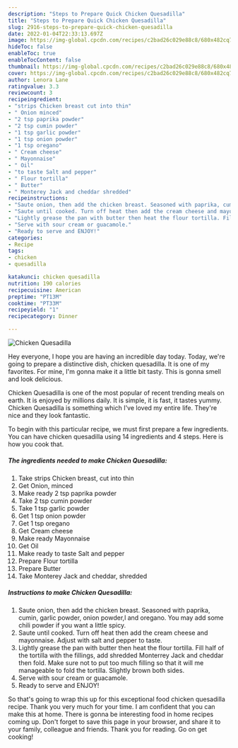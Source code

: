 ```yaml
---
description: "Steps to Prepare Quick Chicken Quesadilla"
title: "Steps to Prepare Quick Chicken Quesadilla"
slug: 2916-steps-to-prepare-quick-chicken-quesadilla
date: 2022-01-04T22:33:13.697Z
image: https://img-global.cpcdn.com/recipes/c2bad26c029e88c8/680x482cq70/chicken-quesadilla-recipe-main-photo.jpg
hideToc: false
enableToc: true
enableTocContent: false
thumbnail: https://img-global.cpcdn.com/recipes/c2bad26c029e88c8/680x482cq70/chicken-quesadilla-recipe-main-photo.jpg
cover: https://img-global.cpcdn.com/recipes/c2bad26c029e88c8/680x482cq70/chicken-quesadilla-recipe-main-photo.jpg
author: Lenora Lane
ratingvalue: 3.3
reviewcount: 3
recipeingredient:
- "strips Chicken breast cut into thin"
- " Onion minced"
- "2 tsp paprika powder"
- "2 tsp cumin powder"
- "1 tsp garlic powder"
- "1 tsp onion powder"
- "1 tsp oregano"
- " Cream cheese"
- " Mayonnaise"
- " Oil"
- "to taste Salt and pepper"
- " Flour tortilla"
- " Butter"
- " Monterey Jack and cheddar shredded"
recipeinstructions:
- "Saute onion, then add the chicken breast. Seasoned with paprika, cumin, garlic powder, onion powder,l and oregano. You may add some chili powder if you want a little spicy."
- "Saute until cooked. Turn off heat then add the cream cheese and mayonnaise. Adjust with salt and pepper to taste."
- "Lightly grease the pan with butter then heat the flour tortilla. Fill half of the tortilla with the fillings, add shredded Monterrey Jack and cheddar then fold. Make sure not to put too much filling so that it will me manageable to fold the tortilla. Slightly brown both sides."
- "Serve with sour cream or guacamole."
- "Ready to serve and ENJOY!"
categories:
- Recipe
tags:
- chicken
- quesadilla

katakunci: chicken quesadilla 
nutrition: 190 calories
recipecuisine: American
preptime: "PT13M"
cooktime: "PT33M"
recipeyield: "1"
recipecategory: Dinner

---
```



![Chicken Quesadilla](https://img-global.cpcdn.com/recipes/c2bad26c029e88c8/680x482cq70/chicken-quesadilla-recipe-main-photo.jpg)

Hey everyone, I hope you are having an incredible day today. Today, we're going to prepare a distinctive dish, chicken quesadilla. It is one of my favorites. For mine, I'm gonna make it a little bit tasty. This is gonna smell and look delicious.

Chicken Quesadilla is one of the most popular of recent trending meals on earth. It is enjoyed by millions daily. It is simple, it is fast, it tastes yummy. Chicken Quesadilla is something which I've loved my entire life. They're nice and they look fantastic.




To begin with this particular recipe, we must first prepare a few ingredients. You can have chicken quesadilla using 14 ingredients and 4 steps. Here is how you cook that.

<!--inarticleads1-->

##### The ingredients needed to make Chicken Quesadilla:

1. Take strips Chicken breast, cut into thin
1. Get  Onion, minced
1. Make ready 2 tsp paprika powder
1. Take 2 tsp cumin powder
1. Take 1 tsp garlic powder
1. Get 1 tsp onion powder
1. Get 1 tsp oregano
1. Get  Cream cheese
1. Make ready  Mayonnaise
1. Get  Oil
1. Make ready to taste Salt and pepper
1. Prepare  Flour tortilla
1. Prepare  Butter
1. Take  Monterey Jack and cheddar, shredded




<!--inarticleads2-->

##### Instructions to make Chicken Quesadilla:

1. Saute onion, then add the chicken breast. Seasoned with paprika, cumin, garlic powder, onion powder,l and oregano. You may add some chili powder if you want a little spicy.
1. Saute until cooked. Turn off heat then add the cream cheese and mayonnaise. Adjust with salt and pepper to taste.
1. Lightly grease the pan with butter then heat the flour tortilla. Fill half of the tortilla with the fillings, add shredded Monterrey Jack and cheddar then fold. Make sure not to put too much filling so that it will me manageable to fold the tortilla. Slightly brown both sides.
1. Serve with sour cream or guacamole.
1. Ready to serve and ENJOY!



So that's going to wrap this up for this exceptional food chicken quesadilla recipe. Thank you very much for your time. I am confident that you can make this at home. There is gonna be interesting food in home recipes coming up. Don't forget to save this page in your browser, and share it to your family, colleague and friends. Thank you for reading. Go on get cooking!
